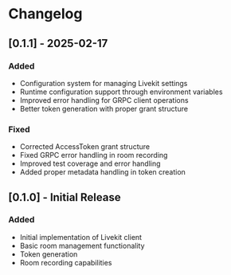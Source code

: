 # Changelog

## [0.1.1] - 2025-02-17

### Added

- Configuration system for managing Livekit settings
- Runtime configuration support through environment variables
- Improved error handling for GRPC client operations
- Better token generation with proper grant structure

### Fixed

- Corrected AccessToken grant structure
- Fixed GRPC error handling in room recording
- Improved test coverage and error handling
- Added proper metadata handling in token creation

## [0.1.0] - Initial Release

### Added

- Initial implementation of Livekit client
- Basic room management functionality
- Token generation
- Room recording capabilities
